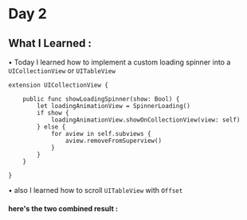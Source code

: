 # Day 2

## What I Learned :

• Today I learned how to implement a custom loading spinner into a `UICollectionView` or `UITableView` 

```
extension UICollectionView {
    
    public func showLoadingSpinner(show: Bool) {
        let loadingAnimationView = SpinnerLoading()
        if show {
            loadingAnimationView.showOnCollectionView(view: self)
        } else {
            for aview in self.subviews {
                aview.removeFromSuperview()
            }
        }
    }
    
}
```

• also I learned how to scroll `UITableView` with `Offset` 

#### here's the two combined result :

